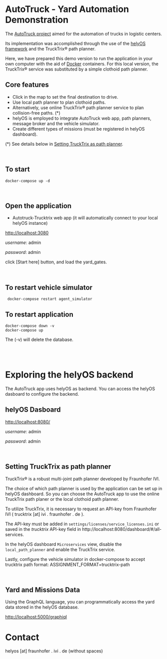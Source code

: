 # AutoTruck - Yard Automation Demonstration

The [AutoTruck project](https://www.ivi.fraunhofer.de/en/research-fields/autonomous-systems/autotruck.html) aimed for the automation of trucks in logistic centers.

Its implementation was accomplished through the use of the [helyOS framework](https://helyos-manual.readthedocs.io/en/latest/) and the TruckTrix&reg; path planner.<br>

Here, we have prepared this demo version to run the application in your own computer with the aid of [Docker](https://www.docker.com/) containers.
For this local version, the TruckTrix&reg; service was substituted by a simple clothoid path planner.

 ## Core features
  * Click in the map to set the final destination to drive.
  * Use local path planner to plan clothoid paths.
  * Alternatively, use online TruckTrix&reg; path planner service to plan collision-free paths. (*)
  * helyOS is employed to integrate AutoTruck web app, path planners, message broker and the vehicle simulator.
  * Create different types of missions (must be registered in helyOS dashboard).

(*) See details below in [Setting TruckTrix as path planner](#setting-trucktrix-as-path-planner).



</br>

 ## To start
 
```
docker-compose up -d
```

</br>

## Open the application

* Autotruck-Trucktrix web app (it will automatically connect to your local helyOS instance)

[http://localhost:3080](http://localhost:3080/)

*username*: admin

*password*: admin

click [Start here] button, and load the yard_gates.

</br>

 ## To restart vehicle simulator
```
 docker-compose restart agent_simulator
 ```

 ## To restart application

```
docker-compose down -v
docker-compose up
```
The (-v) will delete the database.

</br>
</br>



# Exploring the helyOS backend

The AutoTruck app uses helyOS as backend. You can access the helyOS dasboard to configure the backend.


## helyOS Dasboard

[http://localhost:8080/](http://localhost:8080/)

*username*: admin

*password*: admin

<br>


## Setting TruckTrix as path planner

TruckTrix&reg; is a robust multi-joint path planner developed by Fraunhofer IVI. </br> 

The choice of which path planner is used by the application can be set up in helyOS dashboard. 
So you can choose the AutoTruck app to use the online TruckTrix path planer or the local clothoid path planner.

To utilize TruckTrix, it is necessary to request an API-key from Fraunhofer IVI ( trucktrix [at] ivi . fraunhofer . de ).

The API-key must be added in `settings/licenses/service_licenses.ini` or saved in the *trucktrix* API-key field in http://localhost:8080/dashboard/#/all-services.

In the helyOS dashboard `Microservices` view, disable the `local_path_planner` and enable the TruckTrix service.

Lastly, configure the vehicle simulator in docker-compose to accept trucktrix path format: ASSIGNMENT_FORMAT=trucktrix-path

<br>

## Yard and Missions Data
Using the GraphQL language, you can programmatically access the yard data stored in the helyOS database.

[http://localhost:5000/graphiql](http://localhost:5000/graphiql)
 



# Contact
helyos [at] fraunhofer . ivi . de (without spaces)


<!-- ## Production
<img src="image/Docker_architeture.png" alt="drawing" width="800"/>



## Development
<img src="image/Devarch.png" alt="drawing" width="800"/> -->